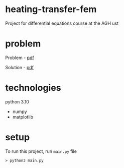 # heating-transfer-fem
Project for differential equations course at the AGH ust

# problem

Problem - [pdf](doc/zadanie_obliczeniowe_2023.pdf)

Solution - [pdf](doc/heating-transfer.pdf)

# technologies
python 3.10
* numpy
* matplotlib

# setup
To run this project, run `main.py` file
```
> python3 main.py
```
